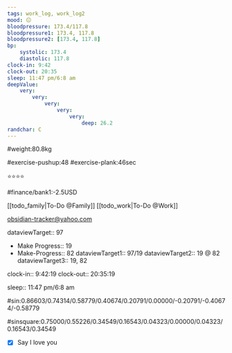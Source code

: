 ```yaml
---
tags: work_log, work_log2
mood: 😐
bloodpressure: 173.4/117.8
bloodpressure1: 173.4, 117.8
bloodpressure2: [173.4, 117.8]
bp:
    systolic: 173.4
    diastolic: 117.8
clock-in: 9:42
clock-out: 20:35
sleep: 11:47 pm/6:8 am
deepValue: 
    very: 
        very: 
            very: 
                very: 
                    very: 
                        deep: 26.2
randchar: C
---
```


#weight:80.8kg

#exercise-pushup:48
#exercise-plank:46sec


⭐⭐⭐⭐


#finance/bank1:-2.5USD

[[todo_family|To-Do @Family]]
[[todo_work|To-Do @Work]]

obsidian-tracker@yahoo.com


dataviewTarget:: 97
- Make Progress:: 19
- Make-Progress:: 82
dataviewTarget1:: 97/19
dataviewTarget2:: 19 @ 82
dataviewTarget3:: 19, 82

clock-in:: 9:42:19
clock-out:: 20:35:19

sleep:: 11:47 pm/6:8 am

#sin:0.86603/0.74314/0.58779/0.40674/0.20791/0.00000/-0.20791/-0.40674/-0.58779

#sinsquare:0.75000/0.55226/0.34549/0.16543/0.04323/0.00000/0.04323/0.16543/0.34549

- [x] Say I love you

